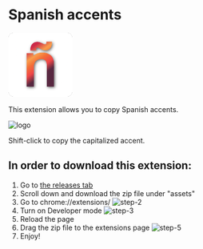 # Spanish accents

![logo](src/icon128.png)

This extension allows you to copy Spanish accents.

![logo](imgs/Screenshot_6.png)

Shift-click to copy the capitalized accent. 

## In order to download this extension:

1. Go to [the releases tab](https://github.com/Reallukeisbest/spanish-accents/releases/tag/Release/)
2. Scroll down and download the zip file under "assets"
3. Go to chrome://extensions/
![step-2](imgs/Screenshot_1.png)
4. Turn on Developer mode
![step-3](imgs/Screenshot_2.png)
5. Reload the page
6. Drag the zip file to the extensions page
![step-5](imgs/Screenshot_5.png)
7. Enjoy!
